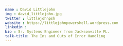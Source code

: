 ```yaml
---
name : David Littlejohn
img : david_littlejohn.jpg
twitter : littlejohnpsh
website : https://littlejohnpowershell.wordpress.com
linkedin : 
bio : Sr. Systems Engineer from Jacksonville FL.
talk-title: The Ins and Outs of Error Handling 
---
```


